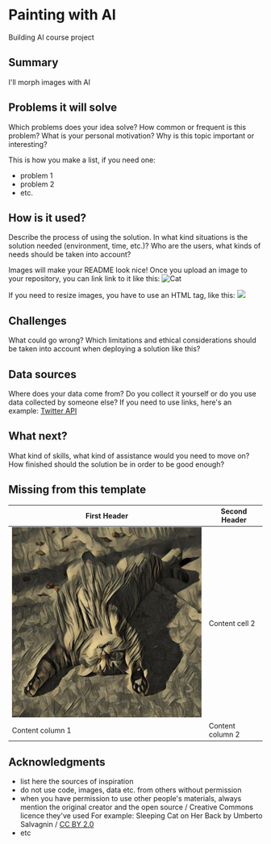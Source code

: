 
# Painting with AI

Building AI course project

## Summary

I'll morph images with AI


## Problems it will solve

Which problems does your idea solve? How common or frequent is this problem? What is your personal motivation? Why is this topic important or interesting?

This is how you make a list, if you need one:
* problem 1
* problem 2
* etc.


## How is it used?

Describe the process of using the solution. In what kind situations is the solution needed (environment, time, etc.)? Who are the users, what kinds of needs should be taken into account?

Images will make your README look nice!
Once you upload an image to your repository, you can link link to it like this:
![Cat](https://upload.wikimedia.org/wikipedia/commons/5/5e/Sleeping_cat_on_her_back.jpg)

If you need to resize images, you have to use an HTML tag, like this:
<img src="https://upload.wikimedia.org/wikipedia/commons/5/5e/Sleeping_cat_on_her_back.jpg" width="300">

## Challenges

What could go wrong? Which limitations and ethical considerations should be taken into account when deploying a solution like this?

## Data sources
Where does your data come from? Do you collect it yourself or do you use data collected by someone else?
If you need to use links, here's an example:
[Twitter API](https://developer.twitter.com/en/docs)

## What next?

What kind of skills, what kind of assistance would you  need to move on? How finished should the solution be in order to be good enough?

## Missing from this template

First Header | Second Header
------------ | -------------
![cat1](/cat_duchamp.jpg) | Content cell 2
Content column 1 | Content column 2



## Acknowledgments

* list here the sources of inspiration 
* do not use code, images, data etc. from others without permission
* when you have permission to use other people's materials, always mention the original creator and the open source / Creative Commons licence they've used
  For example: Sleeping Cat on Her Back by Umberto Salvagnin / [CC BY 2.0](https://creativecommons.org/licenses/by/2.0)
* etc
